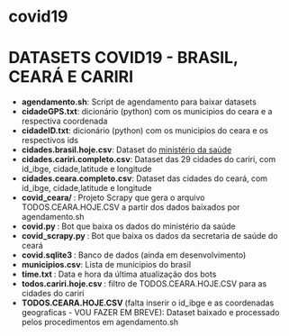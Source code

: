 # covid19
<h1>DATASETS COVID19 - BRASIL, CEARÁ E CARIRI</h1>
<ul>
 <li><b>agendamento.sh</b>: Script de agendamento para baixar datasets</li>
 <li><b>cidadeGPS.txt</b>: dicionário (python) com os municipios do ceara e a respectiva coordenada</li>
 <li><b>cidadeID.txt</b>: dicionário (python) com os municipios do ceara e os respectivos ids</li>
 <li><b>cidades.brasil.hoje.csv</b>: Dataset do <a href="https://covid.saude.gov.br/">ministério da saúde</a> </li>
 <li><b>cidades.cariri.completo.csv</b>: Dataset das 29 cidades do cariri, com id_ibge, cidade,latitude e longitude</li>
 <li><b>cidades.ceara.completo.csv</b>: Dataset das cidades do ceará, com id_ibge, cidade,latitude e longitude</li>
 <li><b>covid_ceara/ </b>: Projeto Scrapy que gera o arquivo TODOS.CEARA.HOJE.CSV a partir dos dados baixados por agendamento.sh</li>
 <li><b>covid.py </b>: Bot que baixa os dados do ministério da saúde</li>
 <li><b>covid_scrapy.py </b>: Bot que baixa os dados da secretaria de saúde do ceará</li>
 <li><b>covid.sqlite3 </b>: Banco de dados (ainda em desenvolvimento)</li>
 <li><b>municipios.csv</b>: Lista de municipios do brasil</li>
 <li><b>time.txt </b>: Data e hora da última atualização dos bots</li>
 <li><b>todos.cariri.hoje.csv </b>: filtro de TODOS.CEARA.HOJE.CSV para as cidades do cariri</li>
 <li><b>TODOS.CEARA.HOJE.CSV </b>(falta inserir o id_ibge e as coordenadas geograficas - VOU FAZER EM BREVE): Dataset baixado e processado pelos procedimentos em agendamento.sh</li>

</ul>
